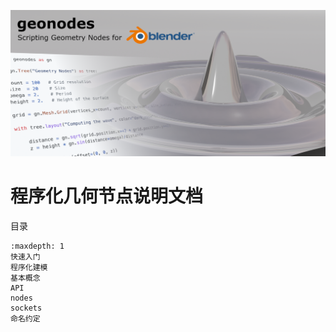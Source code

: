 ![](_static/images/geonodes.png)
# 程序化几何节点说明文档

目录

```{toctree}
:maxdepth: 1
快速入门
程序化建模
基本概念
API
nodes
sockets
命名约定
```
